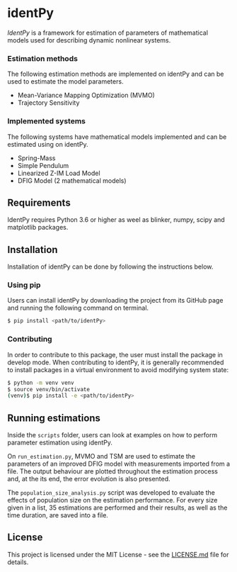 # identPy

_IdentPy_ is a framework for estimation of parameters of mathematical models used for describing dynamic nonlinear systems.

### Estimation methods

The following estimation methods are implemented on identPy and can be used to estimate the model parameters.

* Mean-Variance Mapping Optimization (MVMO)
* Trajectory Sensitivity

### Implemented systems

The following systems have mathematical models implemented  and can be estimated using on identPy.

* Spring-Mass
* Simple Pendulum
* Linearized Z-IM Load Model
* DFIG Model (2 mathematical models)

## Requirements

IdentPy requires Python 3.6 or higher as weel as blinker, numpy, scipy and matplotlib packages.

## Installation

Installation of identPy can be done by following the instructions below.

### Using pip

Users can install identPy by downloading the project from its GitHub page and running the following command on terminal.

```bash
$ pip install <path/to/identPy>
```

### Contributing

In order to contribute to this package, the user must install the package in develop mode. When contributing to identPy, it is generally recommended to install packages in a virtual environment to avoid modifying system state:

```bash
$ python -m venv venv
$ source venv/bin/activate
(venv)$ pip install -e <path/to/identPy>
```

## Running estimations

Inside the `scripts` folder, users can look at examples on how to perform parameter estimation using identPy.

On `run_estimation.py`, MVMO and TSM are used to estimate the parameters of an improved DFIG model with measurements imported from a file. The output behaviour are plotted throughout the estimation process and, at the its end, the error evolution is also presented.

The `population_size_analysis.py` script was developed to evaluate the effects of population size on the estimation performance. For every size given in a list, 35 estimations are performed and their results, as well as the time duration, are saved into a file.

## License

This project is licensed under the MIT License - see the [LICENSE.md](LICENSE.md) file for details.
